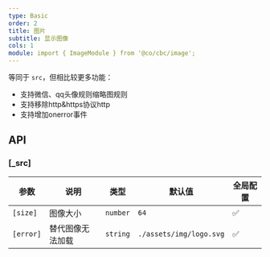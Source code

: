 ```yaml
---
type: Basic
order: 2
title: 图片
subtitle: 显示图像
cols: 1
module: import { ImageModule } from '@co/cbc/image';
---
```


等同于 `src`，但相比较更多功能：

+ 支持微信、qq头像规则缩略图规则
+ 支持移除http&https协议http
+ 支持增加onerror事件

## API

### [_src]

| 参数 | 说明 | 类型 | 默认值 | 全局配置 |
|----|----|----|-----|------|
| `[size]` | 图像大小 | `number` | `64` | ✅ |
| `[error]` | 替代图像无法加载 | `string` | `./assets/img/logo.svg` | ✅ |
